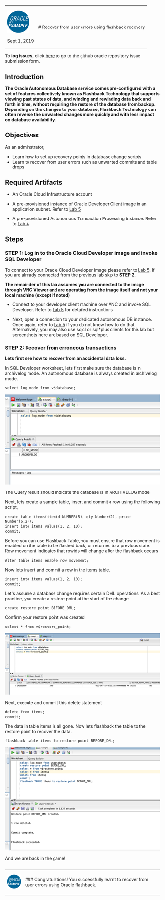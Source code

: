 <table class="tbl-heading"><tr><td class="td-logo">

![](./images/obe_tag.png)

Sept 1, 2019
</td>
<td class="td-banner">
# Recover from user errors using flashback recovery
</td></tr><table>

To **log issues**, click [here](https://github.com/oracle/learning-library/issues/new) to go to the github oracle repository issue submission form.

## Introduction


**The Oracle Autonomous Database service comes pre-configured with a set of features collectively known as Flashback Technology that supports viewing past states of data, and winding and rewinding data back and forth in time, without requiring the restore of the database from backup. Depending on the changes to your database, Flashback Technology can often reverse the unwanted changes more quickly and with less impact on database availability.**

## Objectives

As an adminstrator,
- Learn how to set up recovery points in database change scripts
- Learn to recover from user errors such as unwanted commits and table drops


## Required Artifacts

- An Oracle Cloud Infrastructure account

- A pre-provisioned instance of Oracle Developer Client image in an application subnet. Refer to [Lab 5](ConfigureDevClient.md)

- A pre-provisioned Autonomous Transaction Processing instance. Refer to [Lab 4](./ProvisionADB.md)

## Steps

### **STEP 1: Log in to the Oracle Cloud Developer image and invoke SQL Developer**

To connect to your Oracle Cloud Developer image please refer to [Lab 5](ConfigureDevClient.md). If  you are already connected from the previous lab skip to **STEP 2**.  

**The remainder of this lab assumes you are connected to the image through VNC Viewer and are operating from the image itself and not your local machine (except if noted)**

- Connect to your developer client machine over VNC and invoke SQL Developer. Refer to [Lab 5](./1ConfigureDevClient.md) for detailed instructions 


- Next, open a connection to your dedicated autonomous DB instance. Once again, refer to [Lab 5](./1ConfigureDevClient.md) if you do not know how to do that. Alternatively, you may also use sqlcl or sql*plus clients for this lab but screenshots here are based on SQL Developer.


### **STEP 2: Recover from erroneous transactions**

**Lets first see how to recover from an accidental data loss.**

In SQL Developer worksheet, lets first make sure the database is in archivelog mode. An autonomous database is always created in archivelog mode.

````
select log_mode from v$database;
````
![](./images/Flashback/log_mode.png)


The Query result should indicate the database is in ARCHIVELOG mode

Next, lets create a sample table, insert and commit a row using the following script,

````
create table items(itemid NUMBER(5), qty Number(2), price Number(6,2));
insert into items values(1, 2, 10);
commit;
````

Before you can use Flashback Table, you must ensure that row movement is enabled on the table to be flashed back, or returned to a previous state. Row movement indicates that rowids will change after the flashback occurs

````
Alter table items enable row movement;
````

Now lets insert and commit a row in the items table.

````
insert into items values(1, 2, 10);
commit;
````


Let's assume a database change requires certain DML operations. As a best practice, you create a restore point at the start of the change.

````
create restore point BEFORE_DML;

````

Confirm your restore point was created

````
select * from v$restore_point;
````
![](./images/Flashback/restore_point2.png)

Next, execute and commit this delete statement
````
delete from items;
commit;
````

The data in table items is all gone. Now lets flashback the table to the restore point to recover the data.

````
flashback table items to restore point BEFORE_DML;

````
![](./images/Flashback/flashback.png)

And we are back in the game!










<table>
<tr><td class="td-logo">

[![](images/obe_tag.png)](#)</td>
<td class="td-banner">
### Congratulations! You successfully learnt to recover from user errors using Oracle flashback.




</td>
</tr>
<table>